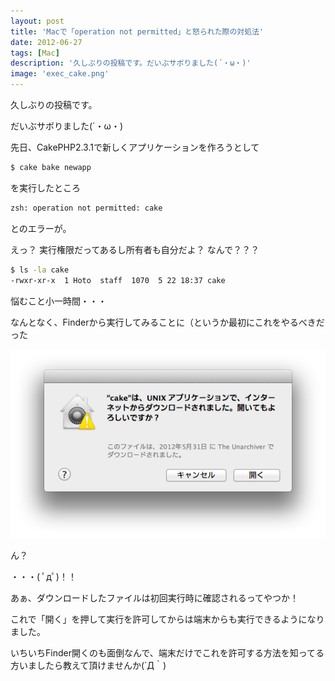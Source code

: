 ```yaml
---
layout: post
title: 'Macで「operation not permitted」と怒られた際の対処法'
date: 2012-06-27
tags: [Mac]
description: '久しぶりの投稿です。だいぶサボりました(´・ω・)'
image: 'exec_cake.png'
---
```


久しぶりの投稿です。

だいぶサボりました(´・ω・)

<!-- more -->

先日、CakePHP2.3.1で新しくアプリケーションを作ろうとして

``` bash
$ cake bake newapp
```

を実行したところ

``` bash
zsh: operation not permitted: cake
```

とのエラーが。

えっ？ 実行権限だってあるし所有者も自分だよ？ なんで？？？

``` bash
$ ls -la cake
-rwxr-xr-x  1 Hoto  staff  1070  5 22 18:37 cake
```

悩むこと小一時間・・・

なんとなく、Finderから実行してみることに（というか最初にこれをやるべきだった

![](/images/exec_cake.png)

ん？

・・・( ﾟдﾟ)！！


あぁ、ダウンロードしたファイルは初回実行時に確認されるってやつか！

これで「開く」を押して実行を許可してからは端末からも実行できるようになりました。


いちいちFinder開くのも面倒なんで、端末だけでこれを許可する方法を知ってる方いましたら教えて頂けませんか(´Д｀)
